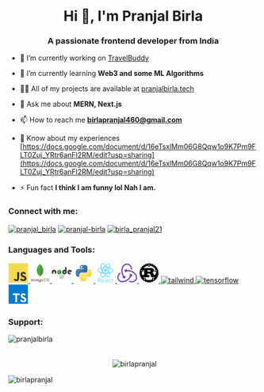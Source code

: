 <h1 align="center">Hi 👋, I'm Pranjal Birla</h1>
<h3 align="center">A passionate frontend developer from India</h3>

- 🔭 I’m currently working on [TravelBuddy](https://github.com/birlaPranjal/travelbuddy)

- 🌱 I’m currently learning **Web3 and some ML Algorithms**

- 👨‍💻 All of my projects are available at [pranjalbirla.tech](pranjalbirla.tech)

- 💬 Ask me about **MERN, Next.js**

- 📫 How to reach me **birlapranjal460@gmail.com**

- 📄 Know about my experiences [https://docs.google.com/document/d/16eTsxlMm06G8Qqw1o9K7Pm9FLT0Zuj_YRtr6anFI2RM/edit?usp=sharing](https://docs.google.com/document/d/16eTsxlMm06G8Qqw1o9K7Pm9FLT0Zuj_YRtr6anFI2RM/edit?usp=sharing)

- ⚡ Fun fact **I think I am funny lol Nah I am.**

<h3 align="left">Connect with me:</h3>
<p align="left">
<a href="https://twitter.com/pranjal_birla" target="blank"><img align="center" src="https://raw.githubusercontent.com/rahuldkjain/github-profile-readme-generator/master/src/images/icons/Social/twitter.svg" alt="pranjal_birla" height="30" width="40" /></a>
<a href="https://linkedin.com/in/pranjal-birla" target="blank"><img align="center" src="https://raw.githubusercontent.com/rahuldkjain/github-profile-readme-generator/master/src/images/icons/Social/linked-in-alt.svg" alt="pranjal-birla" height="30" width="40" /></a>
<a href="https://instagram.com/birla_pranjal21" target="blank"><img align="center" src="https://raw.githubusercontent.com/rahuldkjain/github-profile-readme-generator/master/src/images/icons/Social/instagram.svg" alt="birla_pranjal21" height="30" width="40" /></a>
</p>

<h3 align="left">Languages and Tools:</h3>
<p align="left"> <a href="https://developer.mozilla.org/en-US/docs/Web/JavaScript" target="_blank" rel="noreferrer"> <img src="https://raw.githubusercontent.com/devicons/devicon/master/icons/javascript/javascript-original.svg" alt="javascript" width="40" height="40"/> </a> <a href="https://www.mongodb.com/" target="_blank" rel="noreferrer"> <img src="https://raw.githubusercontent.com/devicons/devicon/master/icons/mongodb/mongodb-original-wordmark.svg" alt="mongodb" width="40" height="40"/> </a> <a href="https://nodejs.org" target="_blank" rel="noreferrer"> <img src="https://raw.githubusercontent.com/devicons/devicon/master/icons/nodejs/nodejs-original-wordmark.svg" alt="nodejs" width="40" height="40"/> </a> <a href="https://www.python.org" target="_blank" rel="noreferrer"> <img src="https://raw.githubusercontent.com/devicons/devicon/master/icons/python/python-original.svg" alt="python" width="40" height="40"/> </a> <a href="https://reactjs.org/" target="_blank" rel="noreferrer"> <img src="https://raw.githubusercontent.com/devicons/devicon/master/icons/react/react-original-wordmark.svg" alt="react" width="40" height="40"/> </a> <a href="https://redux.js.org" target="_blank" rel="noreferrer"> <img src="https://raw.githubusercontent.com/devicons/devicon/master/icons/redux/redux-original.svg" alt="redux" width="40" height="40"/> </a> <a href="https://www.rust-lang.org" target="_blank" rel="noreferrer"> <img src="https://raw.githubusercontent.com/devicons/devicon/master/icons/rust/rust-plain.svg" alt="rust" width="40" height="40"/> </a> <a href="https://tailwindcss.com/" target="_blank" rel="noreferrer"> <img src="https://www.vectorlogo.zone/logos/tailwindcss/tailwindcss-icon.svg" alt="tailwind" width="40" height="40"/> </a> <a href="https://www.tensorflow.org" target="_blank" rel="noreferrer"> <img src="https://www.vectorlogo.zone/logos/tensorflow/tensorflow-icon.svg" alt="tensorflow" width="40" height="40"/> </a> <a href="https://www.typescriptlang.org/" target="_blank" rel="noreferrer"> <img src="https://raw.githubusercontent.com/devicons/devicon/master/icons/typescript/typescript-original.svg" alt="typescript" width="40" height="40"/> </a> </p>

<h3 align="left">Support:</h3>
<p><a href="https://ko-fi.com/pranjalbirla"> <img align="left" src="https://cdn.ko-fi.com/cdn/kofi3.png?v=3" height="50" width="210" alt="pranjalbirla" /></a></p><br><br>

<p><img align="center" src="https://github-readme-stats.vercel.app/api/top-langs?username=birlapranjal&show_icons=true&locale=en&layout=compact" alt="birlapranjal" /></p>

<p><img align="center" src="https://github-readme-streak-stats.herokuapp.com/?user=birlapranjal&" alt="birlapranjal" /></p>
